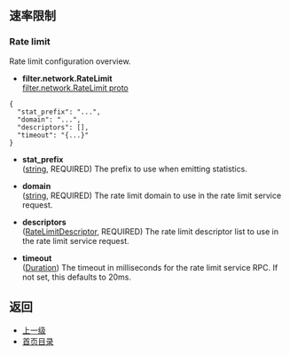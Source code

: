 ## 速率限制

### Rate limit
Rate limit configuration overview.

- **filter.network.RateLimit**<br />
[filter.network.RateLimit proto]()

```
{
  "stat_prefix": "...",
  "domain": "...",
  "descriptors": [],
  "timeout": "{...}"
}
```
- **stat_prefix**<br />
	([string](https://developers.google.com/protocol-buffers/docs/proto#scalar), REQUIRED) The prefix to use when emitting statistics.

- **domain**<br />
	([string](https://developers.google.com/protocol-buffers/docs/proto#scalar), REQUIRED) The rate limit domain to use in the rate limit service request.

- **descriptors**<br />
	([RateLimitDescriptor](#), REQUIRED) The rate limit descriptor list to use in the rate limit service request.

- **timeout**<br />
	([Duration](https://developers.google.com/protocol-buffers/docs/reference/google.protobuf#duration)) The timeout in milliseconds for the rate limit service RPC. If not set, this defaults to 20ms.


## 返回
- [上一级](../Networkfilters.md)
- [首页目录](../../../README.md)

